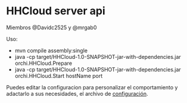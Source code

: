 HHCloud server api
======================

Miembros @Davidc2525 y @mrgab0

Uso:

 - mvn compile assembly:single
 - java -cp target/HHCloud-1.0-SNAPSHOT-jar-with-dependencies.jar orchi.HHCloud.Prepare
 - java -cp target/HHCloud-1.0-SNAPSHOT-jar-with-dependencies.jar orchi.HHCloud.Start hostName port
 
Puedes editar la configuracion para personalizar el comportamiento y adactarlo a sus necesidades, el archivo de [configuración](src/main/resources/application.properties).


